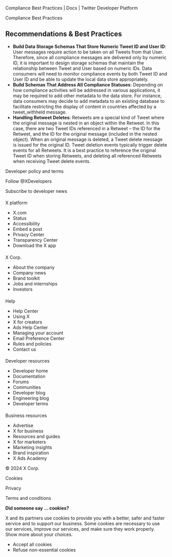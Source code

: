 
Compliance Best Practices | Docs | Twitter Developer Platform 

Compliance Best Practices

Recommendations & Best Practices
--------------------------------

* **Build Data Storage Schemas That Store Numeric Tweet ID and User ID**: User messages require action to be taken on all Tweets from that User. Therefore, since all compliance messages are delivered only by numeric ID, it is important to design storage schemas that maintain the relationship between Tweet and User based on numeric IDs. Data consumers will need to monitor compliance events by both Tweet ID and User ID and be able to update the local data store appropriately.
* **Build Schemas That Address All Compliance Statuses**: Depending on how compliance activities will be addressed in various applications, it may be required to add other metadata to the data store. For instance, data consumers may decide to add metadata to an existing database to facilitate restricting the display of content in countries affected by a tweet\_withheld message.
* **Handling Retweet Deletes**: Retweets are a special kind of Tweet where the original message is nested in an object within the Retweet. In this case, there are two Tweet IDs referenced in a Retweet – the ID for the Retweet, and the ID for the original message (included in the nested object). When an original message is deleted, a Tweet delete message is issued for the original ID. Tweet deletion events typically trigger delete events for all Retweets. It is a best practice to reference the original Tweet ID when storing Retweets, and deleting all referenced Retweets when receiving Tweet delete events.

Developer policy and terms

Follow @XDevelopers

Subscribe to developer news

#### 
 X platform

* X.com
* Status
* Accessibility
* Embed a post
* Privacy Center
* Transparency Center
* Download the X app

#### 
 X Corp.

* About the company
* Company news
* Brand toolkit
* Jobs and internships
* Investors

#### 
 Help

* Help Center
* Using X
* X for creators
* Ads Help Center
* Managing your account
* Email Preference Center
* Rules and policies
* Contact us

#### 
 Developer resources

* Developer home
* Documentation
* Forums
* Communities
* Developer blog
* Engineering blog
* Developer terms

#### 
 Business resources

* Advertise
* X for business
* Resources and guides
* X for marketers
* Marketing insights
* Brand inspiration
* X Ads Academy

 © 2024 X Corp.

Cookies

Privacy

Terms and conditions

**Did someone say … cookies?**  

 X and its partners use cookies to provide you with a better, safer and
 faster service and to support our business. Some cookies are necessary to use
 our services, improve our services, and make sure they work properly.
 Show more about your choices.

* Accept all cookies
* Refuse non-essential cookies